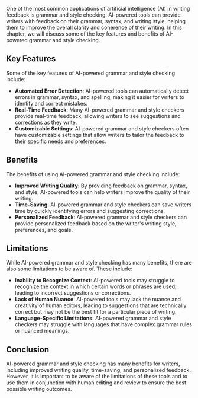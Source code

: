 
One of the most common applications of artificial intelligence (AI) in writing feedback is grammar and style checking. AI-powered tools can provide writers with feedback on their grammar, syntax, and writing style, helping them to improve the overall clarity and coherence of their writing. In this chapter, we will discuss some of the key features and benefits of AI-powered grammar and style checking.

Key Features
------------

Some of the key features of AI-powered grammar and style checking include:

* **Automated Error Detection**: AI-powered tools can automatically detect errors in grammar, syntax, and spelling, making it easier for writers to identify and correct mistakes.
* **Real-Time Feedback**: Many AI-powered grammar and style checkers provide real-time feedback, allowing writers to see suggestions and corrections as they write.
* **Customizable Settings**: AI-powered grammar and style checkers often have customizable settings that allow writers to tailor the feedback to their specific needs and preferences.

Benefits
--------

The benefits of using AI-powered grammar and style checking include:

* **Improved Writing Quality**: By providing feedback on grammar, syntax, and style, AI-powered tools can help writers improve the quality of their writing.
* **Time-Saving**: AI-powered grammar and style checkers can save writers time by quickly identifying errors and suggesting corrections.
* **Personalized Feedback**: AI-powered grammar and style checkers can provide personalized feedback based on the writer's writing style, preferences, and goals.

Limitations
-----------

While AI-powered grammar and style checking has many benefits, there are also some limitations to be aware of. These include:

* **Inability to Recognize Context**: AI-powered tools may struggle to recognize the context in which certain words or phrases are used, leading to incorrect suggestions or corrections.
* **Lack of Human Nuance**: AI-powered tools may lack the nuance and creativity of human editors, leading to suggestions that are technically correct but may not be the best fit for a particular piece of writing.
* **Language-Specific Limitations**: AI-powered grammar and style checkers may struggle with languages that have complex grammar rules or nuanced meanings.

Conclusion
----------

AI-powered grammar and style checking has many benefits for writers, including improved writing quality, time-saving, and personalized feedback. However, it is important to be aware of the limitations of these tools and to use them in conjunction with human editing and review to ensure the best possible writing outcomes.
